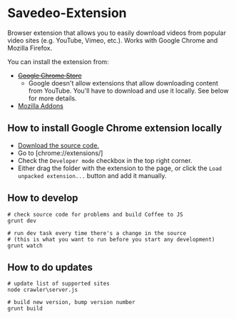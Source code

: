 Savedeo-Extension
=================

Browser extension that allows you to easily download videos from popular video sites (e.g. YouTube, Vimeo, etc.). Works with Google Chrome and Mozilla Firefox.

You can install the extension from:

* <del>[Google Chrome Store](https://chrome.google.com/webstore/detail/savedeo-video-downloader/dimhjfidnfbaeaamjngcbcnikkcoobog)</del>
  * Google doesn't allow extensions that allow downloading content from YouTube. You'll have to download and use it locally. See below for more details.
* [Mozilla Addons](https://addons.mozilla.org/en-US/firefox/addon/savedeo-video-downloader/)

How to install Google Chrome extension locally
----------------------------------------------

* [Download the source code.](https://github.com/fczbkk/Savedeo-Extension/tree/master/extension/chrome)
* Go to [chrome://extensions/]
* Check the `Developer mode` checkbox in the top right corner.
* Either drag the folder with the extension to the page, or click the `Load unpacked extension...` button and add it manually.

How to develop
--------------

```shell
# check source code for problems and build Coffee to JS
grunt dev

# run dev task every time there's a change in the source
# (this is what you want to run before you start any development)
grunt watch
```

How to do updates
-----------------

```shell
# update list of supported sites
node crawler\server.js

# build new version, bump version number
grunt build
```